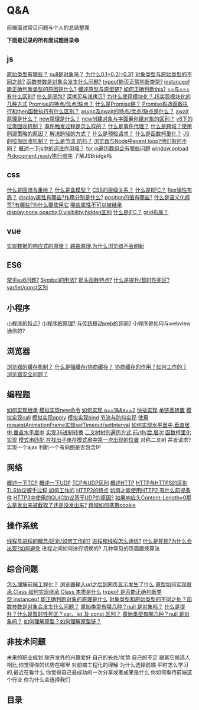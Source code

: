 # Q&A

前端面试常见问题与个人的总结整理

**下面是记录的所有面试题目录:smile:**
## js
<solve ok>[原始类型有哪些？](../js/primitiveType.md)</solve>
<solve ok>[null是对象吗？](../js/nullobj.md)</solve>
<solve ok>[为什么0.1+0.2!=0.3?](../js/numNotEqual.md)</solve>
<solve ok>[对象类型与原始类型的不同之处?](../js/objDiffPrim.md)</solve>
<solve ok>[函数参数是对象会发生什么问题?](../js/objparam.md)</solve>
<solve ok>[typeof能否正常判断类型?](../js/typeof.md)</solve>
<solve ok>[instanceof能正确判断类型的原因是什么?](../js/instanceof.md)</solve>
<solve ok>[概述原型与原型链?](../../bigWeb/js/prototype.md)</solve>
<solve ok>[如何正确判断this?](../js/this.md)</solve>
<solve ok>[==与===有什么区别?](../js/equal.md)</solve>
<solve ok>[什么是闭包?](../../bigWeb/js/closure.md)</solve>
<solve ok>[深拷贝与浅拷贝?](../../bigWeb/js/copy.md)</solve>
<solve ok>[为什么使用模块化？JS实现模块化的几种方式](../js/module.md)</solve>
<solve ok>[Promise的特点/优点/缺点？](../js/promise.md#特点)</solve>
<solve ok>[什么是Promise链？](../js/promise.md#promise链)</solve>
<solve ok>[Promise构造函数执行和then函数执行有什么区别？](../js/promise.md#promise链)</solve>
<solve ok>[async及await的特点/优点/缺点是什么？](../js/asyncawait.md)</solve>
<solve ok>[await原理是什么？](../js/asyncawait.md)</solve>
<solve ok>[new原理是什么？](../js/new.md)</solve>
<solve ok>[new创建对象与字面量创建对象的区别？](../js/new.md)</solve>
<solve ok>[v8下的垃圾回收机制？](../js/v8garbage.md)</solve>
<solve ok>[事件触发过程是怎么样的？](../js/event.md)</solve>
<solve ok>[什么是事件代理？](../js/event.md)</solve>
<solve ok>[什么是跨域？使用同源策略的原因？](../internet/cros.md)</solve>
<solve ok>[解决跨域的方式？](../../bigWeb/browser/cors.md)</solve>
<solve ok>[什么是预检请求？](../../bigWeb/browser/cors.md#预检请求)</solve>
<solve ok>[什么是函数柯里化？](../../bigWeb/js/currying.md#柯里化)</solve>
<solve ok>[JS的垃圾回收机制？](../../bigWeb/js/garbage.md)</solve>
<solve ok>[什么是节流,防抖？](../../bigWeb/js/throttling.md#防抖)</solve>
<solve ok>[浏览器与Node中event loop?他们有何不同？](../../bigWeb/js/eventloop.md)</solve>
<solve ok>[概述一下js中的词法作用域？](../../bigWeb/js/scope.md)</solve>
<solve ok>[for in遍历数组会有哪些问题](../../interview/js/diff-for-in-of.md)</solve>
<solve ok>[window.onload与document.ready执行顺序](../js/onload-ready.md)</solve>
<solve >了解JSBridge吗</solve>

## css
<solve ok>[什么是回流与重绘？](../../bigWeb/css/reflow.md#回流)</solve>
<solve ok>[什么是盒模型？](../../bigWeb/css/box.md)</solve>
<solve ok>[CSS的层级关系？](../../bigWeb/css/level.md)</solve>
<solve ok>[什么是BFC？](../../bigWeb/css/bfc.md)</solve>
<solve ok>[flex弹性布局？](../../bigWeb/css/flex.md)</solve>
<solve ok>[display属性有哪些?作用分别是什么?](../css/display.md)</solve>
<solve ok>[position的值有哪些?](../css/position.md)</solve>
<solve ok>[什么是语义化标签?有哪些?为什么要使用它](../../bigWeb/html/semantic.md)</solve>
<solve ok>[哪些属性不可以被继承](../css/inherit.md)</solve>
<solve ok>[display:none,opactiy:0,visibility:hidden区别](../css/hideElement.md)</solve>
<solve>[什么是IFC？](../../bigWeb/css/ifc.md)</solve>
<solve>[grid布局？](http://www.ruanyifeng.com/blog/2019/03/grid-layout-tutorial.html)</solve>
## vue
<solve ok>[实现数据的响应式的原理？](../../bigWeb/vue/bindData.md)</solve>
<solve ok>[路由原理,为什么浏览器不会刷新](../../bigWeb/vue/routing.md)</solve>

## ES6
<solve ok>[常见es6问题?](../js/es6.md)</solve>
<solve ok>[Symbol的用法?](../../bigWeb/js/symbol.md)</solve>
<solve ok>[箭头函数特点?](../../bigWeb/js/arrowfun.md#特点)</solve>
<solve ok>[什么是提升/暂时性死区?var/let/const区别](../other/promote.md)</solve>

## 小程序
<solve ok>[小程序的特点?](../mini/feature.md)</solve>
<solve ok>[小程序的原理?](../mini/principle.md)</solve>
<solve ok>[与传统移动web的异同?](../mini/differentweb.md)</solve>
<solve>小程序是如何与webview通信的?</solve>

## 浏览器
<solve ok>[浏览器的缓存机制？](../../bigWeb/browser/cache.md)</solve>
<solve ok>[什么是强缓存/协商缓存？](../../bigWeb/browser/cache.md#强缓存)</solve>
<solve ok>[协商缓存的作用？如何工作的？](../../bigWeb/browser/cache.md#协商缓存)</solve>
<solve ok>[浏览器安全问题？](../../bigWeb/browser/safe.md)</solve>


## 编程题
<solve ok>[如何实现继承](../../coding/js/inherit.md)</solve>
<solve ok>[模拟实现new命令](../../coding/js/myNew.md)</solve>
<solve ok>[如何实现 a==1&&a==2](../../coding/js/equalA.md)</solve>
<solve ok>[快排实现](../../coding/algorithm/quickSort.md)</solve>
<solve ok>[单链表转置](../../coding/algorithm/linkReserve.md)</solve>
<solve ok>[模拟实现call](../../coding/js/myCall.md)</solve>
<solve ok>[模拟实现apply](../../coding/js/myApply.md)</solve>
<solve ok>[模拟实现bind](../../coding/js/myBind.md)</solve>
<solve ok>[节流与防抖实现](../code/debounce-throttle.md)</solve>
<solve ok>[使用requestAnimationFrame实现setTimeout/setInterval](../code/myClock.md)</solve>
<solve ok>[如何实现水平居中,垂直居中,垂直水平居中](../code/middle-center.md)</solve>
<solve ok>[实现36进制转换](../code/transfer.md)</solve>
<solve ok>[二叉树树的遍历方式,前/中/后,层次](../code/treeTraverse.md)</solve>
<solve ok>[函数柯里化实现](../../bigWeb/js/currying.md)</solve>
<solve ok>[模式串匹配,在找出子串在模式串中第一次出现的位置](../code/kmp.md)</solve>
<solve>对称二叉树</solve>
<solve>并发请求?</solve>
<solve>实现一个ajax</solve>
<solve>判断一个有向图是否包含环</solve>

## 网络
<solve ok>[概述一下TCP](../../computerBase/Internet/tcp.md)</solve>
<solve ok>[概述一下UDP](../../computerBase/Internet/udp.md)</solve>
<solve ok>[TCP与UDP区别](../../computerBase/Internet/tcp-udp.md)</solve>
<solve ok>[概述HTTP](../../computerBase/Internet/http.md)</solve>
<solve ok>[HTTP与HTTPS的区别](../../computerBase/Internet/http.md#HTTPS)</solve>
<solve ok>[TLS协议握手过程,如何工作的](../../computerBase/Internet/http.md#TLS)</solve>
<solve ok>[HTTP2的特点](../../computerBase/Internet/http.md#http2)</solve>
<solve ok>[如何才能使用HTTP2,有什么前提条件](../../computerBase/Internet/http.md#如何使用)</solve>
<solve ok>[HTTP3中使用的QUIC协议基于UDP的原因?](../../computerBase/Internet/http.md#QUIC)</solve>
<solve ok>[如果响应头Content-Length=0那么是发出来被截取了还是没发出来?](../../computerBase/Internet/clength.md)</solve>
<solve ok>[跨域如何携带cookie](../internet/cros.md#cors)</solve>

## 操作系统
<solve ok>[线程与进程的概念/区别/如何工作的?](../../computerBase/os/difprothr.md)</solve>
<solve ok>[进程和线程怎么通信?](../../computerBase/os/communicate.md)</solve>
<solve ok>[什么是死锁?为什么会出现?如何避免](../../computerBase/os/deadlock.md)</solve>
<solve>进程之间如何进行切换的?</solve>
<solve>几种常见的页面置换算法</solve>

## 综合问题
<solve ok>[怎么理解前端工程化？](../other/engineering.md)</solve>
<solve ok>[浏览器输入url之后到网页显示发生了什么](../other/inputurl.md)</solve>
<solve ok>[原型如何实现继承,Class 如何实现继承,Class 本质是什么](../other/inherit.md)</solve>
<solve ok>[typeof 是否能正确判断类型,instanceof 能正确判断对象的原理是什么](../other/judgeType.md)</solve>
<solve ok>[对象类型和原始类型的不同之处？函数参数是对象会发生什么问题？](../other/object.md)</solve>
<solve ok>[原始类型有哪几种？null 是对象吗？](../other/primitive.md)</solve>
<solve ok>[什么是提升？什么是暂时性死区？var、let 及 const 区别？](../other/promote.md)</solve>
<solve ok>[原始类型有哪几种？null 是对象吗？](../other/primitive.md)</solve>
<solve ok>[如何理解原型？如何理解原型链？](../other/prototype.md)</solve>

## 非技术问题
<solve>未来的职业规划</solve>
<solve>除开发外的兴趣爱好</solve>
<solve>自己的长处/优势</solve>
<solve>自己的不足</solve>
<solve>跟其它候选人相比,你觉得你的优势在哪里</solve>
<solve>对前端工程化的理解</solve>
<solve>为什么选择前端</solve>
<solve>平时怎么学习的,最近在看什么</solve>
<solve>你觉得自己最成功的一次分享或者成果是什么</solve>
<solve>你如何看待前端这个行业</solve>
<solve>你为什么会选择我们</solve>

## 目录

<tongji/>